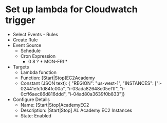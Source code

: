 # Set up lambda for Cloudwatch trigger

* Select Events - Rules
* Create Rule
* Event Source
  * Schedule
  * Cron Expression
    * 0 8 \? \* MON-FRI \*
* Targets
  * Lambda function
  * Function: [Start|Stop]EC2Academy
  * Constant (JSON text): { "REGION": "us-west-1", "INSTANCES": ["i-02441efc1d84fc00a", "i-03ada82648c05ef1f", "i-0cff6aec86d816ddd", "i-04ad80a3639f0b833"]}
* Configure Details
  * Name: [Start|Stop]AcademyEC2
  * Description: [Start|Stop] AL Academy EC2 Instances
  * State: Enabled
